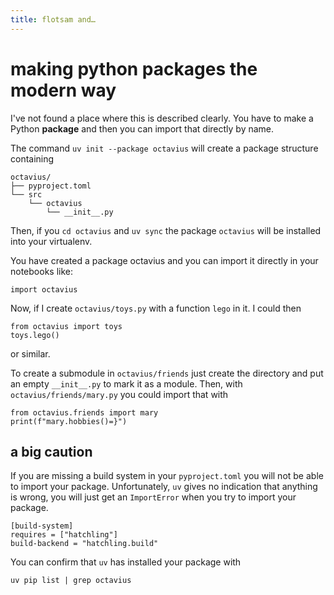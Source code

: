 ```yaml
---
title: flotsam and…
---
```


# making python packages the modern way

I've not found a place where this is described clearly. You have to make a Python **package** and then you can import that directly by name.

The command `uv init --package octavius` will create a package structure containing

    octavius/
    ├── pyproject.toml
    └── src
        └── octavius
            └── __init__.py

Then, if you `cd octavius` and `uv sync` the package `octavius` will be installed into
your virtualenv.

You have created a package octavius and you can import it directly in your notebooks like:

    import octavius

Now, if I create `octavius/toys.py` with a function `lego` in it. I could then

    from octavius import toys
    toys.lego()

or similar.

To create a submodule in `octavius/friends` just create the directory and put an empty `__init__.py` to mark it as a module. Then, with `octavius/friends/mary.py` you could import that with

    from octavius.friends import mary
    print(f"mary.hobbies()=}")

## a big caution

If you are missing a build system in your `pyproject.toml` you will not be able to
import your package. Unfortunately, `uv` gives no indication that anything is wrong, you
will just get an `ImportError` when you try to import your package.

    [build-system]
    requires = ["hatchling"]
    build-backend = "hatchling.build"

You can confirm that `uv` has installed your package with

    uv pip list | grep octavius

